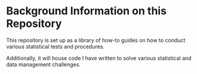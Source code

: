 # Background Information on this Repository

This repository is set up as a library of how-to guides on how to conduct various statistical tests and procedures.

Additionally, it will house code I have written to solve various statistical and data management challenges.
